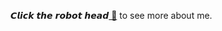 
𝘾𝙡𝙞𝙘𝙠 𝙩𝙝𝙚 𝙧𝙤𝙗𝙤𝙩 𝙝𝙚𝙖𝙙<a target="_black" href="https://jimquincy.tech/About/"> 🤖</a> to see more about me.
